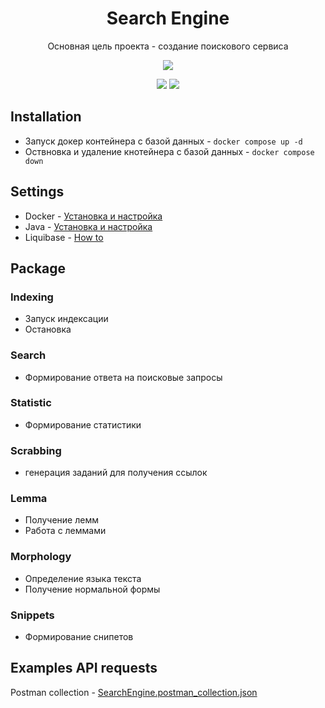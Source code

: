 <h1 align="center">Search Engine</h1>
<p align="center">Основная цель проекта - создание поискового сервиса</p>
<p align="center">
<img src="https://img.shields.io/badge/made%20by-SergeyDmitriev-blue.svg" >
</p>

<p align="center">
<img src="https://img.shields.io/badge/java-17-green.svg">
<img src="https://img.shields.io/badge/liquibase-4.29.2-green.svg">
</p>

## Installation
- Запуск докер контейнера с базой данных - `docker compose up -d`
- Оствновка и удаление кнотейнера с базой данных - `docker compose down`

## Settings
- Docker - [Установка и настройка](https://docs.docker.com/?_gl=1*xpz8ao*_gcl_au*MjExODYxNzMwOC4xNzI5MjE2ODI0*_ga*NDkzMjczMjAzLjE3MjczMTcyNTY.*_ga_XJWPQMJYHQ*MTcyOTIxNjgyNC4yLjEuMTcyOTIxNjgyNi41OC4wLjA.)
- Java - [Установка и настройка](https://www.java.com/ru/download/help/download_options_ru.html#mac)
- Liquibase - [How to](https://docs.liquibase.com/start/home.html)

## Package

### Indexing
- Запуск индексации
- Остановка

### Search
- Формирование ответа на поисковые запросы

### Statistic
- Формирование статистики

### Scrabbing
- генерация заданий для получения ссылок


### Lemma
- Получение лемм
- Работа с леммами

### Morphology
- Определение языка текста
- Получение нормальной формы


### Snippets
- Формирование снипетов

## Examples API requests
Postman collection - [SearchEngine.postman_collection.json](SearchEngine.postman_collection.json)

